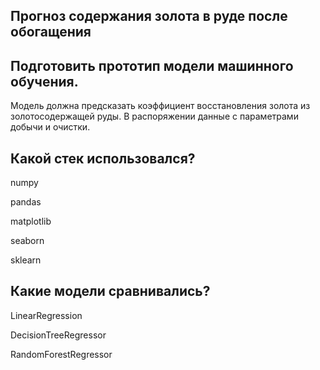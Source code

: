 ## Прогноз содержания золота в руде после обогащения
## Подготовить прототип модели машинного обучения.
Модель должна предсказать коэффициент восстановления золота из золотосодержащей руды. В распоряжении данные с параметрами добычи и очистки.
## Какой стек использовался?
numpy

pandas

matplotlib

seaborn

sklearn
## Какие модели сравнивались?
LinearRegression

DecisionTreeRegressor

RandomForestRegressor
